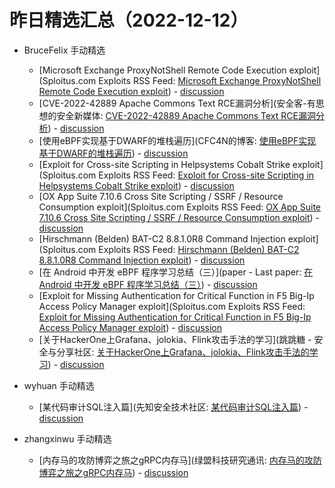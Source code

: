 # 昨日精选汇总（2022-12-12）

- BruceFeIix 手动精选

  - [Microsoft Exchange ProxyNotShell Remote Code Execution exploit](Sploitus.com Exploits RSS Feed: [Microsoft Exchange ProxyNotShell Remote Code Execution exploit](https://sploitus.com/exploit?id=PACKETSTORM:170066&utm_source=rss&utm_medium=rss)) - [discussion](https://github.com/BruceFeIix/picker/issues/15)
  - [CVE-2022-42889 Apache Commons Text RCE漏洞分析](安全客-有思想的安全新媒体: [CVE-2022-42889 Apache Commons Text RCE漏洞分析](https://www.anquanke.com/post/id/283625)) - [discussion](https://github.com/BruceFeIix/picker/issues/8)
  - [使用eBPF实现基于DWARF的堆栈遍历](CFC4N的博客: [使用eBPF实现基于DWARF的堆栈遍历](https://www.cnxct.com/profiling-without-frame-pointers-using-ebpf/)) - [discussion](https://github.com/BruceFeIix/picker/issues/18)
  - [Exploit for Cross-site Scripting in Helpsystems Cobalt Strike exploit](Sploitus.com Exploits RSS Feed: [Exploit for Cross-site Scripting in Helpsystems Cobalt Strike exploit](https://sploitus.com/exploit?id=482216E0-2505-544A-BAB2-B45CD9752515&utm_source=rss&utm_medium=rss)) - [discussion](https://github.com/BruceFeIix/picker/issues/17)
  - [OX App Suite 7.10.6 Cross Site Scripting / SSRF / Resource Consumption exploit](Sploitus.com Exploits RSS Feed: [OX App Suite 7.10.6 Cross Site Scripting / SSRF / Resource Consumption exploit](https://sploitus.com/exploit?id=PACKETSTORM:170064&utm_source=rss&utm_medium=rss)) - [discussion](https://github.com/BruceFeIix/picker/issues/14)
  - [Hirschmann (Belden) BAT-C2 8.8.1.0R8 Command Injection exploit](Sploitus.com Exploits RSS Feed: [Hirschmann (Belden) BAT-C2 8.8.1.0R8 Command Injection exploit](https://sploitus.com/exploit?id=PACKETSTORM:170063&utm_source=rss&utm_medium=rss)) - [discussion](https://github.com/BruceFeIix/picker/issues/13)
  - [在 Android 中开发 eBPF 程序学习总结（三）](paper - Last paper: [在 Android 中开发 eBPF 程序学习总结（三）](https://paper.seebug.org/2029/)) - [discussion](https://github.com/BruceFeIix/picker/issues/7)
  - [Exploit for Missing Authentication for Critical Function in F5 Big-Ip Access Policy Manager exploit](Sploitus.com Exploits RSS Feed: [Exploit for Missing Authentication for Critical Function in F5 Big-Ip Access Policy Manager exploit](https://sploitus.com/exploit?id=D2CE9456-EDAA-59FB-AD0F-78E18BE9A0D0&utm_source=rss&utm_medium=rss)) - [discussion](https://github.com/BruceFeIix/picker/issues/16)
  - [关于HackerOne上Grafana、jolokia、Flink攻击手法的学习](跳跳糖 - 安全与分享社区: [关于HackerOne上Grafana、jolokia、Flink攻击手法的学习](https://tttang.com/archive/1854/)) - [discussion](https://github.com/BruceFeIix/picker/issues/12)
- wyhuan 手动精选

  - [某代码审计SQL注入篇](先知安全技术社区: [某代码审计SQL注入篇](https://xz.aliyun.com/t/11907)) - [discussion](https://github.com/BruceFeIix/picker/issues/10)
- zhangxinwu 手动精选

  - [内存马的攻防博弈之旅之gRPC内存马](绿盟科技研究通讯: [内存马的攻防博弈之旅之gRPC内存马](https://mp.weixin.qq.com/s?__biz=MzIyODYzNTU2OA==&mid=2247493763&idx=1&sn=ec54639df40db22145ab4c2f69361ac7&chksm=e84c4e5cdf3bc74a296c6131119caea14fd8c190f5a186c73f7309b39932df244ce2c55cc333&scene=58&subscene=0#rd)) - [discussion](https://github.com/BruceFeIix/picker/issues/9)
